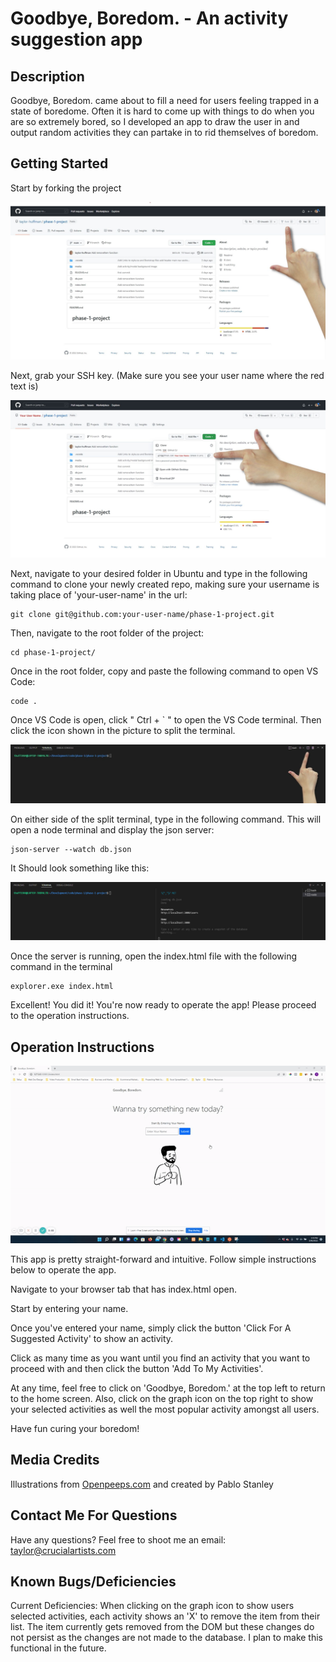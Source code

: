 # Goodbye, Boredom. - An activity suggestion app

## Description
Goodbye, Boredom. came about to fill a need for users feeling trapped in a state of boredome. Often it is hard to come up with things to do when you are so extremely bored, so I developed an app to draw the user in and output random activities they can partake in to rid themselves of boredom.

## Getting Started
Start by forking the project

![Fork The Project](./media/readme/forkproject.jpg)

Next, grab your SSH key. (Make sure you see your user name where the red text is)

![Grab SSH Key](./media/readme/grabssh.jpg)

Next, navigate to your desired folder in Ubuntu and type in the following command to clone your newly created repo, making sure your username is taking place of 'your-user-name' in the url:

```
git clone git@github.com:your-user-name/phase-1-project.git
```

Then, navigate to the root folder of the project:

```
cd phase-1-project/
```

Once in the root folder, copy and paste the following command to open VS Code:

```
code .
```

Once VS Code is open, click " Ctrl + ` " to open the VS Code terminal. Then click the icon shown in the picture to split the terminal.

![Split Terminal Icon Location](./media/readme/split.jpg)

On either side of the split terminal, type in the following command. This will open a node terminal and display the json server:

```
json-server --watch db.json
```

It Should look something like this:

![Split Terminal with Json Server](./media/readme/jsonserver.png)

Once the server is running, open the index.html file with the following command in the terminal

```
explorer.exe index.html
```

Excellent! You did it! You're now ready to operate the app! Please proceed to the operation instructions.

## Operation Instructions
![Goodbye, Boredom. Gif](./media/readme/goodbyeboredome.gif)

This app is pretty straight-forward and intuitive. Follow simple instructions below to operate the app.

Navigate to your browser tab that has index.html open.

Start by entering your name.

Once you've entered your name, simply click the button 'Click For A Suggested Activity' to show an activity.

Click as many time as you want until you find an activity that you want to proceed with and then click the button 'Add To My Activities'.

At any time, feel free to click on 'Goodbye, Boredom.' at the top left to return to the home screen. Also, click on the graph icon on the top right to show your selected activities as well the most popular activity amongst all users.

Have fun curing your boredom!

## Media Credits
Illustrations from [Openpeeps.com](https://www.openpeeps.com/) and created by Pablo Stanley

## Contact Me For Questions
Have any questions? Feel free to shoot me an email: [taylor@crucialartists.com](mailto:taylor@crucialartists.com)

## Known Bugs/Deficiencies
Current Deficiencies:
When clicking on the graph icon to show users selected activities, each activity shows an 'X' to remove the item from their list. The item currently gets removed from the DOM but these changes do not persist as the changes are not made to the database. I plan to make this functional in the future.
